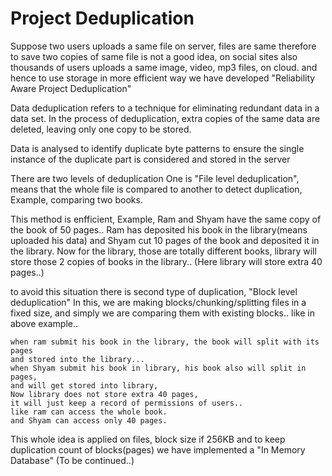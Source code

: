 # Project Deduplication

Suppose two users uploads a same file on server,
files are same therefore to save two copies of same file 
is not a good idea,
on social sites also thousands of users uploads a same image,
video, mp3 files, on cloud.
and hence to use storage in more efficient way we have developed
"Reliability Aware Project Deduplication"

Data deduplication refers to a technique for eliminating
redundant data in a data set. In the process of deduplication,
extra copies of the same data are deleted, leaving only one copy
to be stored.

Data is analysed to identify duplicate byte patterns to ensure the
single instance of the duplicate part is considered and stored in
the server

There are two levels of deduplication
One is "File level deduplication", means that the whole file is compared to another
to detect duplication,
Example,
	comparing two books.

This method is enfficient,
Example,
	Ram and Shyam have the same copy of the book of 50 pages..
	Ram has deposited his book in the library(means uploaded his data)
	and Shyam cut 10 pages of the book and deposited it in the library.
	Now for the library, those are totally different books,
	library will store those 2 copies of books in the library..
	(Here library will store extra 40 pages..)
	
to avoid this situation there is second type of duplication,
"Block level deduplication"
	In this, we are making blocks/chunking/splitting files in a fixed size,
	and simply we are comparing them with existing blocks..
	like in above example..
	
	when ram submit his book in the library, the book will split with its pages
	and stored into the library...
	when Shyam submit his book in library, his book also will split in pages,
	and will get stored into library,
	Now library does not store extra 40 pages,
	it will just keep a record of permissions of users..
	like ram can access the whole book.
	and Shyam can access only 40 pages.

This whole idea is applied on files,
block size if 256KB
and to keep duplication count of blocks(pages) we have implemented a 
"In Memory Database"
(To be continued..)
	


